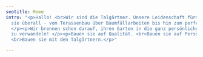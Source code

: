 ```yaml
---
seotitle: Home
intro: "<p>Hallo! <br>Wir sind die Talgärtner. Unsere Leidenschaft fürs Grüne spüren
  sie überall - vom Terassenbau über Baumfällarbeiten bis hin zum perfekten Heckenschnitt.
  </p><p>Wir brennen schon darauf, ihren Garten in die ganz persönliche Wohlfühl-Oase
  zu verwandeln! </p><p>Bauen sie auf Qualität. <br>Bauen sie auf Persönlichkeit.
  <br>Bauen sie mit den Talgärtnern.</p>"

---
```

